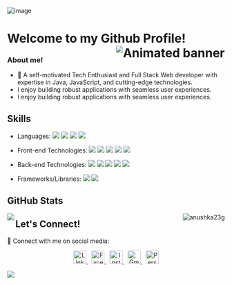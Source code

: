 ![image](https://user-images.githubusercontent.com/56738141/186486128-a67ee896-647f-4a1e-902d-30961b2b5c21.png)

# Welcome to my Github Profile! <img align='right' src="https://media.giphy.com/media/L1R1tvI9svkIWwpVYr/giphy.gif" alt="Animated banner" >
### About me!

- 🚀 A self-motivated Tech Enthusiast and Full Stack Web developer with expertise in Java, JavaScript, and cutting-edge technologies.<br> 
- I enjoy building robust applications with seamless user experiences.<br>
- I enjoy building robust applications with seamless user experiences.

<!-- Skills -->
## Skills

- Languages: <img src="https://img.icons8.com/color/48/000000/java-coffee-cup-logo--v2.png"/> <img src="https://img.icons8.com/color/48/000000/javascript--v2.png"/> <img src="https://img.icons8.com/color/48/000000/sql.png"/> <img src="https://img.icons8.com/color/48/000000/amazon-web-services.png"/>

- Front-end Technologies: <img src="https://img.icons8.com/color/48/000000/html-5--v1.png"/> <img src="https://img.icons8.com/color/48/000000/css3.png"/> <img src="https://img.icons8.com/fluency/48/000000/php.png"/> <img src="https://img.icons8.com/color/48/000000/bootstrap.png"/> <img src="https://img.icons8.com/color/48/000000/react-native.png"/>
- Back-end Technologies: <img src="https://img.icons8.com/color/48/000000/angularjs.png"/> <img src="https://img.icons8.com/ios/50/000000/jquery.png"/> <img src="https://img.icons8.com/color/48/000000/nodejs.png"/> <img src="https://img.icons8.com/color/48/000000/jsp.png"/> <img src="https://img.icons8.com/color/48/000000/api-settings.png"/> 

- Frameworks/Libraries: <img src="https://img.icons8.com/color/48/000000/spring-logo.png"/> <img src="https://img.icons8.com/color/48/000000/hibernate.png"/> 


<!-- GitHub Stats -->
## GitHub Stats

<img align="left" src="https://github-readme-stats.vercel.app/api?username=susmitha-murugan&&show_icons=true&count_private=true&theme=dark" /> <img align="right" src="https://github-readme-streak-stats.herokuapp.com/?user=RishikaGhosh&show_icons=true&theme=tokyonight_duo" alt="anushka23g" />

<!-- Let's Connect -->
## Let's Connect!

🌟 Connect with me on social media:

<p align="center">
  <a href="https://www.linkedin.com/in/susmitha-murugan/">
    <img src="https://cdn-icons-png.flaticon.com/512/174/174857.png" alt="LinkedIn" width="30" height="30"/>
  </a>
  &nbsp;
  <a href="https://www.facebook.com/profile.php?id=100084554659251">
    <img src="https://cdn-icons-png.flaticon.com/512/174/174848.png" alt="Facebook" width="30" height="30"/>
  </a>
  &nbsp;
  <a href="https://www.instagram.com/susmitha.murugan/">
    <img src="https://cdn-icons-png.flaticon.com/512/174/174855.png" alt="Instagram" width="30" height="30"/>
  </a>
  &nbsp;
  <a href="mailto:msusmier@gmail.com">
    <img src="https://cdn-icons-png.flaticon.com/512/888/888853.png" alt="Gmail" width="30" height="30"/>
  </a>
  &nbsp;
  <a href="https://yourportfolio.com">
    <img src="https://cdn-icons-png.flaticon.com/512/5602/5602732.png" alt="Personal Website" width="30" height="30"/>
  </a>
</p>


<img src="https://raw.githubusercontent.com/mayhemantt/mayhemantt/Update/svg/Bottom.svg" />
